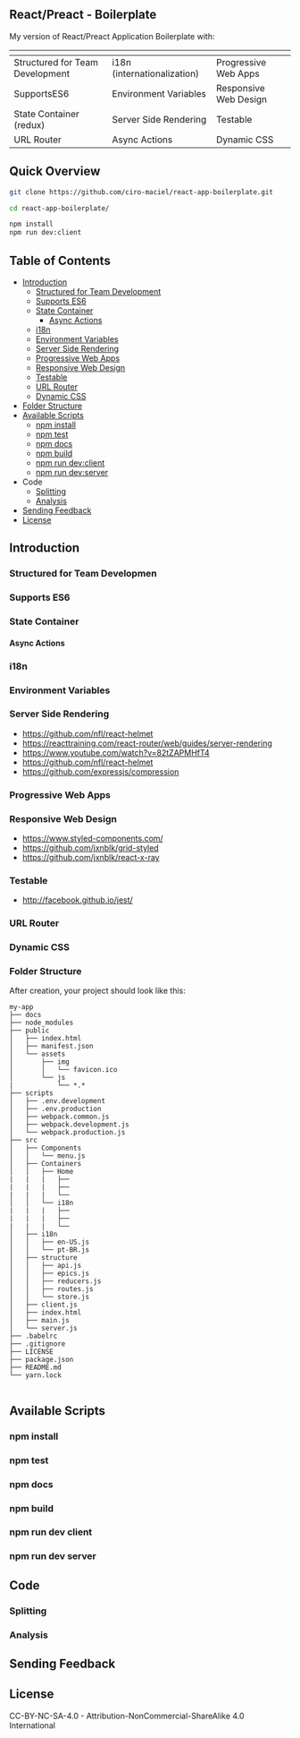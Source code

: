 ## React/Preact - Boilerplate
My version of React/Preact Application Boilerplate with:

| []()                            | []()                        | []()                  |
|---------------------------------|-----------------------------|-----------------------|
| Structured for Team Development | i18n (internationalization) | Progressive Web Apps  |
| SupportsES6                     | Environment Variables       | Responsive Web Design |
| State Container (redux)         | Server Side Rendering       | Testable              |
| URL Router                      | Async Actions               | Dynamic CSS           |

## Quick Overview
```sh
git clone https://github.com/ciro-maciel/react-app-boilerplate.git

cd react-app-boilerplate/

npm install
npm run dev:client
```

## Table of Contents
- [Introduction](#introduction)
  - [Structured for Team Development](#structured-for-team-developmen)
  - [Supports ES6](#supports-es6)
  - [State Container](#state-container)
      - [Async Actions](#async-actions)
  - [i18n](#i18n)
  - [Environment Variables](#environment-variables)
  - [Server Side Rendering](#server-side-rendering)
  - [Progressive Web Apps](#progressive-web-apps)
  - [Responsive Web Design](#responsive-web-design)
  - [Testable](#testable)
  - [URL Router](#url-router)
  - [Dynamic CSS](#dynamic-css)
- [Folder Structure](#folder-structure)
- [Available Scripts](#available-scripts)
  - [npm install](#npm-install)
  - [npm test](#npm-test)
  - [npm docs](#npm-docs)
  - [npm build](#npm-build)
  - [npm run dev:client](#npm-run-dev-client)
  - [npm run dev:server](#npm-run-dev-server)
- Code
  - [Splitting](#splitting)
  - [Analysis](#analysis)
- [Sending Feedback](#sending-feedback)
- [License](#license)


## Introduction

### Structured for Team Developmen

### Supports ES6

### State Container

#### Async Actions

### i18n

### Environment Variables

### Server Side Rendering
- https://github.com/nfl/react-helmet
- https://reacttraining.com/react-router/web/guides/server-rendering
- https://www.youtube.com/watch?v=82tZAPMHfT4
- https://github.com/nfl/react-helmet
- https://github.com/expressjs/compression

### Progressive Web Apps

### Responsive Web Design
- https://www.styled-components.com/
- https://github.com/jxnblk/grid-styled
- https://github.com/jxnblk/react-x-ray

### Testable
- http://facebook.github.io/jest/

### URL Router

### Dynamic CSS

### Folder Structure
After creation, your project should look like this:

```
my-app
├── docs
├── node_modules
├── public
│   ├── index.html
│   ├── manifest.json
│   └── assets
│       ├── img
│       │   └── favicon.ico
│       └── js
|           └── *.*
├── scripts
│   ├── .env.development
│   ├── .env.production
│   ├── webpack.common.js
│   ├── webpack.development.js
│   └── webpack.production.js
├── src
│   ├── Components
│   │   └── menu.js
│   ├── Containers
│   │   ├── Home
|   |   |   ├──
|   |   |   ├──
|   |   |   └──
│   │   └── i18n
|   |   |   ├──
|   |   |   ├──
|   |   |   └──
│   ├── i18n
│   │   ├── en-US.js
│   │   └── pt-BR.js
│   ├── structure
│   │   ├── api.js
│   │   ├── epics.js
│   │   ├── reducers.js
│   │   ├── routes.js
│   │   └── store.js
│   ├── client.js
│   ├── index.html
│   ├── main.js
│   └── server.js
├── .babelrc
├── .gitignore
├── LICENSE
├── package.json
├── README.md
└── yarn.lock
    
```

## Available Scripts

### npm install
### npm test
### npm docs
### npm build
### npm run dev client
### npm run dev server




## Code

### Splitting


### Analysis


## Sending Feedback


## License
CC-BY-NC-SA-4.0 - Attribution-NonCommercial-ShareAlike 4.0 International